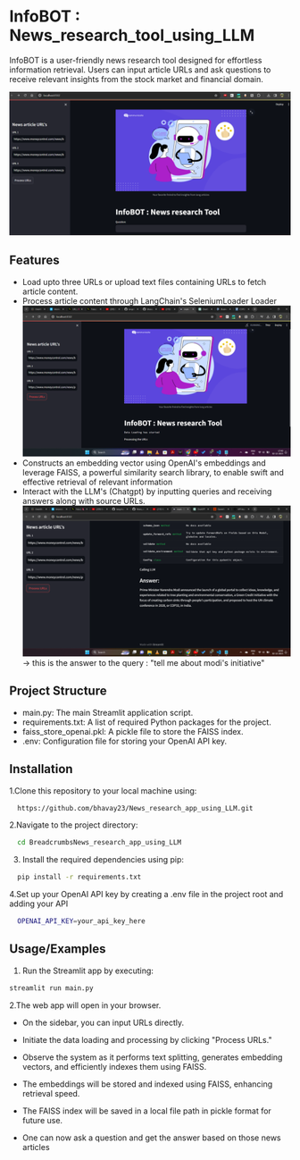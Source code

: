 # InfoBOT : News_research_tool_using_LLM

 InfoBOT is a user-friendly news research tool designed for effortless information retrieval. Users can input article URLs and ask questions to receive relevant insights from the stock market and financial domain.

 ![](infobot3.png)
 
## Features

- Load upto three URLs or upload text files containing URLs to fetch article content.
- Process article content through LangChain's SeleniumLoader Loader
   ![](infobot1.png)
- Constructs an embedding vector using OpenAI's embeddings and leverage FAISS, a powerful similarity search library, to enable swift and effective retrieval of relevant information
- Interact with the LLM's (Chatgpt) by inputting queries and receiving answers along with source URLs.
  ![](infobot2.png)-> this is the answer to the query : "tell me about modi's initiative"

## Project Structure

- main.py: The main Streamlit application script.
- requirements.txt: A list of required Python packages for the project.
- faiss_store_openai.pkl: A pickle file to store the FAISS index.
- .env: Configuration file for storing your OpenAI API key.


## Installation

1.Clone this repository to your local machine using:

```bash
  https://github.com/bhavay23/News_research_app_using_LLM.git
```
2.Navigate to the project directory:

```bash
  cd BreadcrumbsNews_research_app_using_LLM
```
3. Install the required dependencies using pip:

```bash
  pip install -r requirements.txt
```
4.Set up your OpenAI API key by creating a .env file in the project root and adding your API

```bash
  OPENAI_API_KEY=your_api_key_here
```
## Usage/Examples

1. Run the Streamlit app by executing:
```bash
streamlit run main.py
```
2.The web app will open in your browser.

- On the sidebar, you can input URLs directly.

- Initiate the data loading and processing by clicking "Process URLs."

- Observe the system as it performs text splitting, generates embedding vectors, and efficiently indexes them using FAISS.

- The embeddings will be stored and indexed using FAISS, enhancing retrieval speed.

- The FAISS index will be saved in a local file path in pickle format for future use.
- One can now ask a question and get the answer based on those news articles
